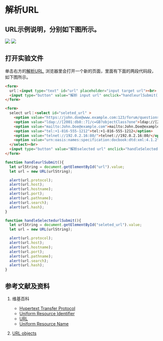 # 解析URL

## URL示例说明，分别如下图所示。

![](/images/章8-理解网站开发的重要功能/解析URL/url说明1.jpg)
![](/images/章8-理解网站开发的重要功能/解析URL/url说明2.jpg)

## 打开实验文件

单击右方的[解析URL](https://codepen.io/quanbinn/pen/GRomwLe), 浏览器里会打开一个新的页面，里面有下面的两段代码段，如下图所示。

```html
<form>
  url：<input type="text" id="url" placeholder="input target url"><br>
  <input type="button" value="解析 input url" onclick="handleurlSubmit()"/><br>
</form>

<form>
  select url：<select id="seleted_url" >
    <option value="https://john.doe@www.example.com:123/forum/questions/?tag=networking&order=newest#top">https://john.doe@www.example.com:123/forum/questions/?tag=networking&order=newest#top</option>
    <option value="ldap://[2001:db8::7]/c=GB?objectClass?one">ldap://[2001:db8::7]/c=GB?objectClass?one</option>
    <option value="mailto:John.Doe@example.com">mailto:John.Doe@example.com</option>
    <option value="tel:+1-816-555-1212">tel:+1-816-555-1212</option>
    <option value="telnet://192.0.2.16:80/">telnet://192.0.2.16:80/</option> 
    <option value="urn:oasis:names:specification:docbook:dtd:xml:4.1.2">urn:oasis:names:specification:docbook:dtd:xml:4.1.2/</option>
  </select><br>
  <input type="button" value="解析selected url" onclick="handleSelectedurlSubmit()"/><br>
</form>
```

```javascript
function handleurlSubmit(){
  let urlString = document.getElementById("url").value;
  let url = new URL(urlString);

  alert(url.protocol); 
  alert(url.host); 
  alert(url.hostname);
  alert(url.port);  
  alert(url.pathname);   
  alert(url.search);
  alert(url.hash);
}

function handleSelectedurlSubmit(){
  let urlString = document.getElementById("seleted_url").value;
  let url = new URL(urlString);

  alert(url.protocol); 
  alert(url.host); 
  alert(url.hostname);
  alert(url.port);  
  alert(url.pathname);   
  alert(url.search);
  alert(url.hash);
}
```

## 参考文献及资料

1. 维基百科
	- [Hypertext Transfer Protocol](https://en.wikipedia.org/wiki/Hypertext_Transfer_Protocol) 
	- [Uniform Resource Identifier](https://en.wikipedia.org/wiki/Uniform_Resource_Identifier)
	- [URL](https://en.wikipedia.org/wiki/URL)
	- [Uniform Resource Name](https://en.wikipedia.org/wiki/Uniform_Resource_Name)

2. [URL objects](https://javascript.info/url)

